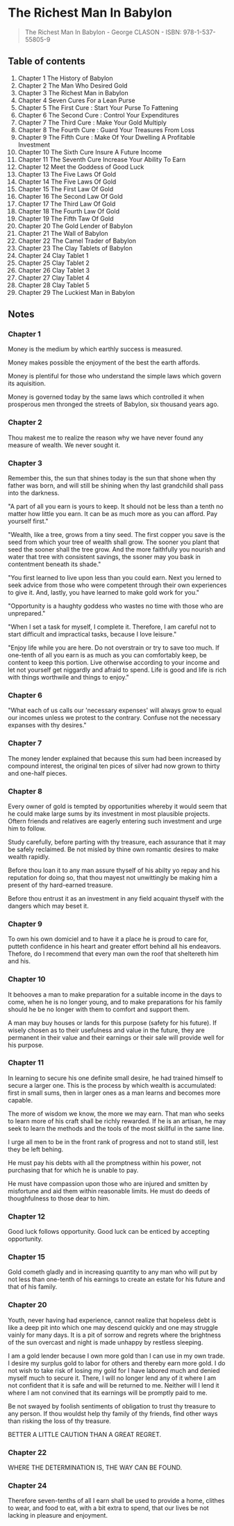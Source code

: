 # The Richest Man In Babylon

> The Richest Man In Babylon - George CLASON - ISBN: 978-1-537-55805-9

## Table of contents

1. Chapter 1 The History of Babylon
2. Chapter 2 The Man Who Desired Gold
3. Chapter 3 The Richest Man in Babylon
4. Chapter 4 Seven Cures For a Lean Purse
5. Chapter 5 The First Cure : Start Your Purse To Fattening
6. Chapter 6 The Second Cure : Control Your Expenditures
7. Chapter 7 The Third Cure  : Make Your Gold Multiply
8. Chapter 8 The Fourth Cure : Guard Your Treasures From Loss
9. Chapter 9 The Fifth Cure : Make Of Your Dwelling A Profitable Investment
10. Chapter 10 The Sixth Cure  Insure A Future Income
11. Chapter 11 The Seventh Cure Increase Your Ability To Earn
12. Chapter 12 Meet the Goddess of Good Luck
13. Chapter 13 The Five Laws Of Gold
14. Chapter 14 The Five Laws Of Gold
15. Chapter 15 The First Law Of Gold
16. Chapter 16 The Second Law Of Gold
17. Chapter 17 The Third Law Of Gold
18. Chapter 18 The Fourth Law Of Gold
19. Chapter 19 The Fifth Taw Of Gold
20. Chapter 20 The Gold Lender of Babylon
21. Chapter 21 The Wall of Babylon
22. Chapter 22 The Camel Trader of Babylon
23. Chapter 23 The Clay Tablets of Babylon
24. Chapter 24 Clay Tablet 1
25. Chapter 25 Clay Tablet 2
26. Chapter 26 Clay Tablet 3
27. Chapter 27 Clay Tablet 4
28. Chapter 28 Clay Tablet 5
29. Chapter 29 The Luckiest Man in Babylon

## Notes

### Chapter 1

Money is the medium by which earthly success is measured.

Money makes possible the enjoyment of the best the earth affords.

Money is plentiful for those who understand the simple laws which govern its aquisition.

Money is governed today by the same laws which controlled it when prosperous men thronged the streets of Babylon, six thousand years ago.

### Chapter 2

Thou makest me to realize the reason why we have never found any measure of wealth. We never sought it.

### Chapter 3

Remember this, the sun that shines today is the sun that shone when thy father was born, and will still be shining when thy last grandchild shall pass into the darkness.

"A part of all you earn is yours to keep. It should not be less than a tenth no matter how little you earn. It can be as much more as you can afford. Pay yourself first."

"Wealth, like a tree, grows from a tiny seed. The first copper you save is the seed from which your tree of wealth shall grow. The sooner you plant that seed the sooner shall the tree grow. And the more faithfully you nourish and water that tree with consistent savings, the ssoner may you bask in contentment beneath its shade."

"You first learned to live upon less than you could earn. Next you lerned to seek advice from those who were competent through their own experiences to give it. And, lastly, you have learned to make gold work for you."

"Opportunity is a haughty goddess who wastes no time with those who are unprepared."

"When I set a task for myself, I complete it. Therefore, I am careful not to start difficult and impractical tasks, because I love leisure."

"Enjoy life while you are here. Do not overstrain or try to save too much. If one-tenth of all you earn is as much as you can comfortably keep, be content to keep this portion. Live otherwise according to your income and let not yourself get niggardly and afraid to spend. Life is good and life is rich with things worthwile and things to enjoy."

### Chapter 6

"What each of us calls our 'necessary expenses' will always grow to equal our incomes unless we protest to the contrary. Confuse not the necessary expanses with thy desires."

### Chapter 7

The money lender explained that because this sum had been increased by compound interest, the original ten pices of silver had now grown to thirty and one-half pieces.

### Chapter 8

Every owner of gold is tempted by opportunities whereby it would seem that he could make large sums by its investment in most plausible projects. Oftern friends and relatives are eagerly entering such investment and urge him to follow.

Study carefully, before parting with thy treasure, each assurance that it may be safely reclaimed. Be not misled by thine own romantic desires to make wealth rapidly.

Before thou loan it to any man assure thyself of his abilty yo repay and his reputation for doing so, that thou mayest not unwittingly be making him a present of thy hard-earned treasure.

Before thou entrust it as an investment in any field acquaint thyself with the dangers which may beset it.

### Chapter 9

To own his own domiciel and to have it a place he is proud to care for, putteth confidence in his heart and greater effort behind all his endeavors. Thefore, do I recommend that every man own the roof that sheltereth him and his.

### Chapter 10

It behooves a man to make preparation for a suitable income in the days to come, when he is no longer young, and to make preparations for his family should he be no longer with them to comfort and support them.

A man may buy houses or lands for this purpose (safety for his future). If wisely chosen as to their usefulness and value in the future, they are permanent in their value and their earnings or their sale will provide well for his purpose.

### Chapter 11

In learning to secure his one definite small desire, he had trained himself to secure a larger one. This is the process by which wealth is accumulated: first in small sums, then in larger ones as a man learns and becomes more capable.

The more of wisdom we know, the more we may earn. That man who seeks to learn more of his craft shall be richly rewarded. If he is an artisan, he may seek to learn the methods and the tools of the most skillful in the same line.

I urge all men to be in the front rank of progress and not to stand still, lest they be left behing.

He must pay his debts with all the promptness within his power, not purchasing that for which he is unable to pay.

He must have compassion upon those who are injured and smitten by misfortune and aid them within reasonable limits. He must do deeds of thoughfulness to those dear to him.

### Chapter 12

Good luck follows opportunity. Good luck can be enticed by accepting opportunity.

### Chapter 15

Gold cometh gladly and in increasing quantity to any man who will put by not less than one-tenth of his earnings to create an estate for his future and that of his family.

### Chapter 20

Youth, never having had experience, cannot realize that hopeless debt is like a deep pit into which one may descend quickly and one may struggle vainly for many days. It is a pit of sorrow and regrets where the brightness of the sun overcast and night is made unhappy by restless sleeping.

I am a gold lender because I own more gold than I can use in my own trade. I desire my surplus gold to labor for others and thereby earn more gold. I do not wish to take risk of losing my gold for I have labored much and denied myself much to secure it. There, I will no longer lend any of it where I am not confident that it is safe and will be returned to me. Neither will I lend it where I am not convined that its earnings will be promptly paid to me.

Be not swayed by foolish sentiments of obligation to trust thy treasure to any person. If thou wouldst help thy family of thy friends, find other ways than risking the loss of thy treasure.

BETTER A LITTLE CAUTION THAN A GREAT REGRET.

### Chapter 22

WHERE THE DETERMINATION IS, THE WAY CAN BE FOUND.

### Chapter 24

Therefore seven-tenths of all I earn shall be used to provide a home, clithes to wear, and food to eat, with a bit extra to spend, that our lives be not lacking in pleasure and enjoyment.
